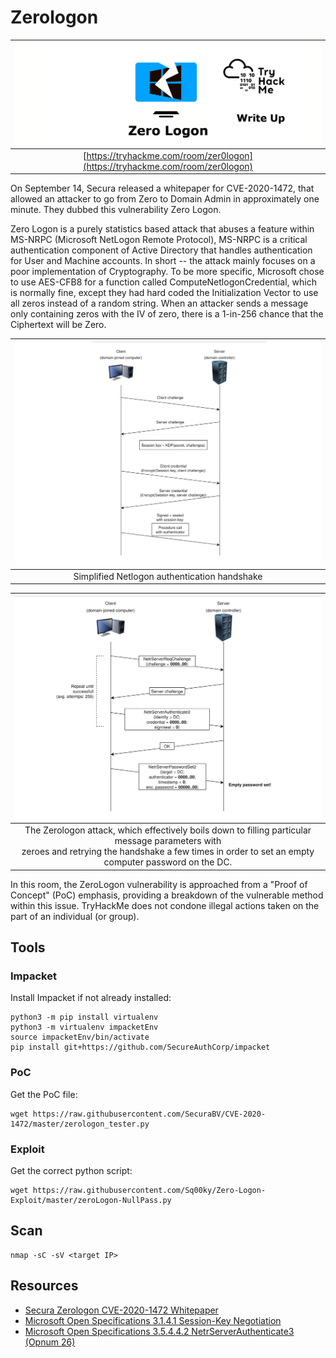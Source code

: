 # Zerologon

| [![Zer0login THM Room](../../_static/images/zerologon-tryhackme.png)](https://tryhackme.com/room/zer0logon) |
|:--:|
| [https://tryhackme.com/room/zer0logon](https://tryhackme.com/room/zer0logon) |

On September 14, Secura released a whitepaper for CVE-2020-1472, that allowed an attacker to go from Zero to Domain 
Admin in approximately one minute. They dubbed this vulnerability Zero Logon.

Zero Logon is a purely statistics based attack that abuses a feature within MS-NRPC (Microsoft NetLogon Remote 
Protocol), MS-NRPC is a critical authentication component of Active Directory that handles authentication for User 
and Machine accounts. In short -- the attack mainly focuses on a poor implementation of Cryptography. To be more 
specific, Microsoft chose to use AES-CFB8 for a function called ComputeNetlogonCredential, which is normally fine, 
except they had hard coded the Initialization Vector to use all zeros instead of a random string. When an attacker 
sends a message only containing zeros with the IV of zero, there is a 1-in-256 chance that the Ciphertext will be Zero.

| ![Simplified Netlogon authentication handshake](../../_static/images/simplified-netlogon-authentication-handshake.png) |
|:--:|
| Simplified Netlogon authentication handshake |

| ![The Zerologon attack](../../_static/images/zerologon-attack.png) |
|:--:|
| The Zerologon attack, which effectively boils down to filling particular message parameters with <br>zeroes and retrying the handshake a few times in order to set an empty computer password on the DC. |

In this room, the ZeroLogon vulnerability is approached from a "Proof of Concept" (PoC) emphasis, providing a 
breakdown of the vulnerable method within this issue. TryHackMe does not condone illegal actions taken on the part of 
an individual (or group).

## Tools

### Impacket

Install Impacket if not already installed:

    python3 -m pip install virtualenv
    python3 -m virtualenv impacketEnv
    source impacketEnv/bin/activate
    pip install git+https://github.com/SecureAuthCorp/impacket

### PoC

Get the PoC file:

    wget https://raw.githubusercontent.com/SecuraBV/CVE-2020-1472/master/zerologon_tester.py

### Exploit

Get the correct python script:

    wget https://raw.githubusercontent.com/Sq00ky/Zero-Logon-Exploit/master/zeroLogon-NullPass.py

## Scan

    nmap -sC -sV <target IP>

## Resources

* [Secura Zerologon CVE-2020-1472 Whitepaper](https://www.secura.com/blog/zero-logon)
* [Microsoft Open Specifications 3.1.4.1 Session-Key Negotiation](https://docs.microsoft.com/en-us/openspecs/windows_protocols/ms-nrpc/7b9e31d1-670e-4fc5-ad54-9ffff50755f9)
* [Microsoft Open Specifications 3.5.4.4.2 NetrServerAuthenticate3 (Opnum 26)](https://docs.microsoft.com/en-us/openspecs/windows_protocols/ms-nrpc/3a9ed16f-8014-45ae-80af-c0ecb06e2db9)